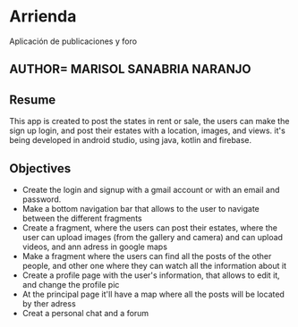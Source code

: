 # Arrienda
Aplicación de publicaciones y foro

## AUTHOR= MARISOL SANABRIA NARANJO

## Resume

This app is created to post the states in rent or sale, the users can make the sign up login, and post their estates with a location, images, and views. it's being developed in android studio, using java, kotlin and firebase.

## Objectives

- Create the login and signup with a gmail account or with an email and password.
- Make a bottom navigation bar that allows to the user to navigate between the different fragments
- Create a fragment, where the users can post their estates, where the user can upload images (from the gallery and camera) and can upload videos, and ann adress in google maps
- Make a fragment where the users can find all the posts of the other people, and other one where they can watch all the information about it
- Create a profile page with the user's information, that allows to edit it, and change the profile pic
- At the principal page it'll have a map where all the posts will be located by ther adress
- Creat a personal chat and a forum

